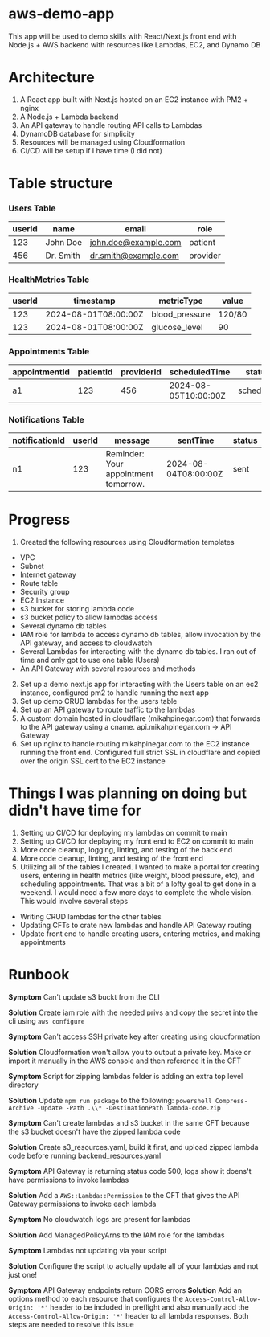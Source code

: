 # aws-demo-app
This app will be used to demo skills with React/Next.js front end with Node.js + AWS backend with resources like Lambdas, EC2, and Dynamo DB

# Architecture
1. A React app built with Next.js hosted on an EC2 instance with PM2 + nginx
2. A Node.js + Lambda backend
3. An API gateway to handle routing API calls to Lambdas
4. DynamoDB database for simplicity
5. Resources will be managed using Cloudformation
6. CI/CD will be setup if I have time (I did not)

# Table structure 

### Users Table
| userId | name      | email                  | role     |
|--------|-----------|------------------------|----------|
| 123    | John Doe  | john.doe@example.com   | patient  |
| 456    | Dr. Smith | dr.smith@example.com   | provider |

### HealthMetrics Table
| userId | timestamp            | metricType     | value   |
|--------|----------------------|----------------|---------|
| 123    | 2024-08-01T08:00:00Z | blood_pressure | 120/80  |
| 123    | 2024-08-01T08:00:00Z | glucose_level  | 90      |

### Appointments Table
| appointmentId | patientId | providerId | scheduledTime         | status     |
|---------------|-----------|------------|-----------------------|------------|
| a1            | 123       | 456        | 2024-08-05T10:00:00Z  | scheduled  |

### Notifications Table
| notificationId | userId | message                              | sentTime              | status |
|----------------|--------|--------------------------------------|-----------------------|--------|
| n1             | 123    | Reminder: Your appointment tomorrow. | 2024-08-04T08:00:00Z  | sent   |


# Progress
1. Created the following resources using Cloudformation templates
- VPC
- Subnet
- Internet gateway
- Route table
- Security group
- EC2 Instance
- s3 bucket for storing lambda code
- s3 bucket policy to allow lambdas access
- Several dynamo db tables
- IAM role for lambda to access dynamo db tables, allow invocation by the API gateway, and access to cloudwatch
- Several Lambdas for interacting with the dynamo db tables. I ran out of time and only got to use one table (Users)
- An API Gateway with several resources and methods
2. Set up a demo next.js app for interacting with the Users table on an ec2 instance, configured pm2 to handle running the next app
3. Set up demo CRUD lambdas for the users table
4. Set up an API gateway to route traffic to the lambdas
5. A custom domain hosted in cloudflare (mikahpinegar.com) that forwards to the API gateway using a cname. api.mikahpinegar.com -> API Gateway
6. Set up nginx to handle routing mikahpinegar.com to the EC2 instance running the front end. Configured full strict SSL in cloudflare and copied over the origin SSL cert to the EC2 instance

# Things I was planning on doing but didn't have time for
1. Setting up CI/CD for deploying my lambdas on commit to main
2. Setting up CI/CD for deploying my front end to EC2 on commit to main
3. More code cleanup, logging, linting, and testing of the back end
4. More code cleanup, linting, and testing of the front end
5. Utilizing all of the tables I created. I wanted to make a portal for creating users, entering in health metrics (like weight, blood pressure, etc), and scheduling appointments. That was a bit of a lofty goal to get done in a weekend. I would need a few more days to complete the whole vision. This would involve several steps
- Writing CRUD lambdas for the other tables
- Updating CFTs to crate new lambdas and handle API Gateway routing
- Update front end to handle creating users, entering metrics, and making appointments


# Runbook
**Symptom** Can't update s3 buckt from the CLI

**Solution** Create iam role with the needed privs and copy the secret into the cli using `aws configure`


**Symptom** Can't access SSH private key after creating using cloudformation

**Solution** Cloudformation won't allow you to output a private key. Make or import it manually in the AWS console and then reference it in the CFT


**Symptom** Script for zipping lambdas folder is adding an extra top level directory

**Solution** Update `npm run package` to the following: `powershell Compress-Archive -Update -Path .\\* -DestinationPath lambda-code.zip`


**Symptom** Can't create lambdas and s3 bucket in the same CFT because the s3 bucket doesn't have the zipped lambda code

**Solution** Create s3_resources.yaml, build it first, and upload zipped lambda code before running backend_resources.yaml


**Symptom** API Gateway is returning status code 500, logs show it doens't have permissions to invoke lambdas

**Solution** Add a `AWS::Lambda::Permission` to the CFT that gives the API Gateway permissions to invoke each lambda


**Symptom** No cloudwatch logs are present for lambdas

**Solution** Add ManagedPolicyArns to the IAM role for the lambdas


**Symptom** Lambdas not updating via your script

**Solution** Configure the script to actually update all of your lambdas and not just one!

**Symptom** API Gateway endpoints return CORS errors
**Solution** Add an options method to each resource that configures the `Access-Control-Allow-Origin: '*'` header to be included in preflight and also manually add the `Access-Control-Allow-Origin: '*'` header to all lambda responses. Both steps are needed to resolve this issue
